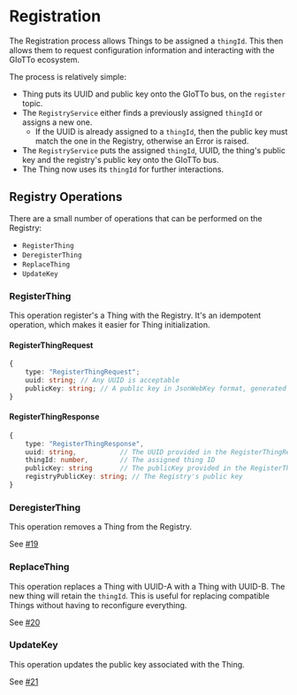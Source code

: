 # Registration

The Registration process allows Things to be assigned a `thingId`. This then allows them to request configuration information and interacting with the GIoTTo ecosystem.

The process is relatively simple:

 - Thing puts its UUID and public key onto the GIoTTo bus, on the `register` topic.
 - The `RegistryService` either finds a previously assigned `thingId` or assigns a new one.
   - If the UUID is already assigned to a `thingId`, then the public key must match the one in the Registry, otherwise an Error is raised.
 - The `RegistryService` puts the assigned `thingId`, UUID, the thing's public key and the registry's public key onto the GIoTTo bus.
 - The Thing now uses its `thingId` for further interactions.

## Registry Operations
There are a small number of operations that can be performed on the Registry:

 - `RegisterThing`
 - `DeregisterThing`
 - `ReplaceThing`
 - `UpdateKey`

### RegisterThing
This operation register's a Thing with the Registry. It's an idempotent operation, which makes it easier for Thing initialization.

#### RegisterThingRequest
```typescript
{
    type: "RegisterThingRequest";
    uuid: string; // Any UUID is acceptable
    publicKey: string; // A public key in JsonWebKey format, generated with the RSASSA-PKCS1-v1_5 algorithm
}
```

#### RegisterThingResponse
```typescript
{
    type: "RegisterThingResponse",
    uuid: string,           // The UUID provided in the RegisterThingRequest
    thingId: number,        // The assigned thing ID
    publicKey: string       // The publicKey provided in the RegisterThingRequest
    registryPublicKey: string; // The Registry's public key
}
```

### DeregisterThing
This operation removes a Thing from the Registry.

See [#19](https://github.com/giotto-ha/giotto/issues/19)

### ReplaceThing
This operation replaces a Thing with UUID-A with a Thing with UUID-B. The new thing will retain the `thingId`. This is useful for replacing compatible Things without having to reconfigure everything.

See [#20](https://github.com/giotto-ha/giotto/issues/20)

### UpdateKey
This operation updates the public key associated with the Thing.

See [#21](https://github.com/giotto-ha/giotto/issues/21)